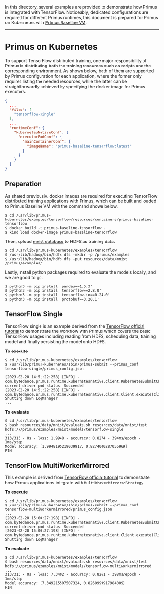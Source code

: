 In this directory, several examples are provided to demonstrate how Primus is integrated with
TensorFlow. Noticeably, dedicated configurations are required for different Primus runtimes, this
document is prepared for Primus on Kubernetes with [Primus Baseline VM](docs/primus-quickstart.md).

---

# Primus on Kubernetes

To support TensorFlow distributed training, one major responsibility of Primus is distributing both
the training resources such as scripts and the corresponding environment. As shown below, both of
them are supported by Primus configuration for each application, where the former only requires
listing the needed resources, while the latter can be straightforwardly achieved by specifying the
docker image for Primus executors.

```json
{
  ...
  "files": [
    "tensorflow-single"
  ],
  ...
  "runtimeConf": {
    "kubernetesNativeConf": {
      "executorPodConf": {
        "mainContainerConf": {
          "imageName": "primus-baseline-tensorflow:latest"
        }
      }
    }
  }
}
```

## Preparation

As shared previously, docker images are required for executing TensorFlow distributed training
applications with Primus, which can be built and loaded to Primus Baseline VM with the command shown
below.

```shell
$ cd /usr/lib/primus-kubernetes/examples/tensorflow/resources/containers/primus-baseline-tensorflow
$ docker build -t primus-baseline-tensorflow .
$ kind load docker-image primus-baseline-tensorflow
```

Then, upload [mnist database](http://yann.lecun.com/exdb/mnist/) to HDFS as training data.

```shell
$ cd /usr/lib/primus-kubernetes/examples/tensorflow
$ /usr/lib/hadoop/bin/hdfs dfs -mkdir -p /primus/examples
$ /usr/lib/hadoop/bin/hdfs dfs -put resources/data/mnist /primus/examples/
```

Lastly, install python packages required to evaluate the models locally, and we are good to go.

```shell
$ python3 -m pip install 'pandas==1.5.3'
$ python3 -m pip install 'tensorflow==2.8.0'
$ python3 -m pip install 'tensorflow-io==0.24.0'
$ python3 -m pip install 'protobuf==3.20.1'
```

## TensorFlow Single

TensorFlow single is an example derived from the [TensorFlow official tutorial](
https://www.tensorflow.org/tutorials/quickstart/beginner) to demonstrate the workflow with Primus
which covers the basic TensorFlow usages including reading from HDFS, scheduling data, training
model and finally persisting the model onto HDFS.

**To execute**

```shell
$ cd /usr/lib/primus-kubernetes/examples/tensorflow
$ /usr/lib/primus-kubernetes/sbin/primus-submit --primus_conf tensorflow-single/primus_config.json
...
[2023-02-20 14:51:22:258] [INFO] - com.bytedance.primus.runtime.kubernetesnative.client.KubernetesSubmitCmdRunner.lambda$doWaitAppCompletion$0(KubernetesSubmitCmdRunner.java:151) current driver pod status: Succeeded
[2023-02-20 14:51:22:258] [INFO] - com.bytedance.primus.runtime.kubernetesnative.client.Client.execute(Client.java:56) Shutting down LogManager
...
```

**To evaluate**

```shell
$ cd /usr/lib/primus-kubernetes/examples/tensorflow
$ bash resources/data/mnist/evaluate.sh resources/data/mnist/test hdfs:///primus/examples/mnist/models/tensorflow-single
...
313/313 - 0s - loss: 1.9948 - accuracy: 0.8274 - 394ms/epoch - 1ms/step
Model accuracy: [1.9948195219039917, 0.8274000287055969]
FIN

```

## TensorFlow MultiWorkerMirrored

This example is derived
from [TensorFlow official tutorial]( https://www.tensorflow.org/tutorials/distribute/multi_worker_with_keras)
to demonstrate how Primus applications integrate with `MultiWorkerMirroredStrategy`.

**To execute**

```shell
$ cd /usr/lib/primus-kubernetes/examples/tensorflow
$ /usr/lib/primus-kubernetes/sbin/primus-submit --primus_conf tensorflow-multiworkermirrored/primus_config.json
...
[2023-02-20 15:00:27:198] [INFO] - com.bytedance.primus.runtime.kubernetesnative.client.KubernetesSubmitCmdRunner.lambda$doWaitAppCompletion$0(KubernetesSubmitCmdRunner.java:151) current driver pod status: Succeeded
[2023-02-20 15:00:27:198] [INFO] - com.bytedance.primus.runtime.kubernetesnative.client.Client.execute(Client.java:56) Shutting down LogManager
```

**To evaluate**

```shell
$ cd /usr/lib/primus-kubernetes/examples/tensorflow
$ bash resources/data/mnist/evaluate.sh resources/data/mnist/test hdfs:///primus/examples/mnist/models/tensorflow-multiworkermirrored
...
313/313 - 0s - loss: 7.3492 - accuracy: 0.8261 - 398ms/epoch - 1ms/step
Model accuracy: [7.349215507507324, 0.8260999917984009]
FIN
```

